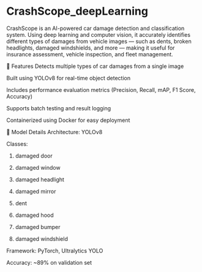﻿# CrashScope_deepLearning
CrashScope is an AI-powered car damage detection and classification system. Using deep learning and computer vision, it accurately identifies different types of damages from vehicle images — such as dents, broken headlights, damaged windshields, and more — making it useful for insurance assessment, vehicle inspection, and fleet management.

📌 Features
Detects multiple types of car damages from a single image

Built using YOLOv8 for real-time object detection

Includes performance evaluation metrics (Precision, Recall, mAP, F1 Score, Accuracy)

Supports batch testing and result logging

Containerized using Docker for easy deployment


🧪 Model Details
Architecture: YOLOv8

Classes:

1) damaged door

2) damaged window

3) damaged headlight

4) damaged mirror

5) dent

6) damaged hood

7) damaged bumper

8) damaged windshield

Framework: PyTorch, Ultralytics YOLO

Accuracy: ~89% on validation set



